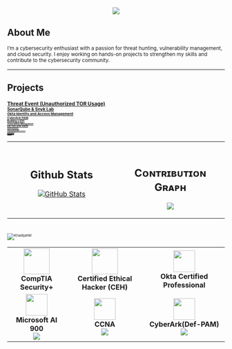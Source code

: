<h1 align="center">
    <img src="https://readme-typing-svg.herokuapp.com/?font=Righteous&size=35&color=2ea44f&center=true&vCenter=true&width=500&height=70&duration=2000&lines=Hello+Welcome!+;+I'm+Khadijah!;" />
</h1>


## About Me  
<small>I’m a cybersecurity enthusiast with a passion for threat hunting, vulnerability management, and cloud security. I enjoy working on hands-on projects to strengthen my skills and contribute to the cybersecurity community.</small>  

---

## Projects  
<small> **[Threat Event (Unauthorized TOR Usage)](https://github.com/kdee028/Flash028/blob/0c6322ee92e7067c6b14988d3cc215471c147a6f/Threat-Hunting.md)** </br>
<small> **[SonarQube & Snyk Lab](https://github.com/khadijahW/Flash028/blob/226a571bce421dd420b28b3ea954d7f3a94f3c47/SonarSnyk/SonarSnyk.md)**  
<small> **[Okta Identity and Access Management](https://github.com/khadijahW/Flash028/blob/b3761cc35c9adb1aa7d0c91c2c1e075cc52a2385/Okta/Okta.md)**  
<small> **[CyberArk PAM](https://github.com/kdee028/Flash028/blob/3e8eff4000e2ee34c1d41afe97ae2a6c3d25fdc0/Cyberark/Cyberark.md)**  
<small> **[Building a SOC](https://github.com/Flash028/Flash028/blob/main/BUILDING%20A%20SOC/building-a-soc.md)**  
<small> **[Vulnerability Management](https://github.com/Flash028/Flash028/blob/main/Vulnerability%20Assessment/Vulnerability.Assessment.md)**  
<small> **[Blue Team Junior Analyst](https://github.com/khadijahW/Flash028/blob/main/Blue%20Team%20Junior%20Analyst/SBT.md)**  
<small> **[Active Directory](https://github.com/khadijahW/Flash028/blob/main/Active%20Directory.md)**  
<small> **[Azure Cloud Resume](https://github.com/khadijahW/CyberFlash/blob/179579dcebc2476c707f70b37321e3e49116093f/README.md)** <br>
<small> **[Threat Event (Microsoft Azure Breach)](https://github.com/khadijahW/Flash028/blob/fd4085a445653c21a91215bd957156b20eacfea1/Threat-Hunt-Report.md)**<br>
<small> **[Corelight Suricata](https://github.com/khadijahW/Flash028/blob/facc1dc0e6f75eb874005702f0afd39a6075c310/BOTS.md)**<br>
<small> **[File Integrity Tracker](https://github.com/khadijahW/Flash028/blob/732e0d757ec45e2814e7d6f678dc333b42770487/File-integrity-Tracker.md)**  
<small> **[Splunk+AtomicRedTeam](https://github.com/khadijahW/Flash028/blob/36ce5eb48e72d441390335bc12ddd474a72f9e25/Splunk/Splunk.md)**<br>
<small> **[STIG Remediation's](https://github.com/khadijahW/Flash028/blob/e5ecb885ef1e07603df5146b603ba56c0e551589/Tenable/STIG%20Remediation.md)**



<!--Github stats Table--> 
<table width="100%">
  <tr>
    <td width="50%">
      <h2 align="center"><strong>Github Stats</strong></h2>
      <p align="center">
        <a href="https://github.com/KhadijahW">
          <img align="center" src="https://github-readme-stats.vercel.app/api?username=KhadijahW&count_private=true&show_icons=true&theme=nightowl&bg_color=,000000,4B0082&title_color=FFFFFF&text_color=ffffff&rank_icon=github&hide=prs,issues,contribs&show=reviews,prs_merged,prs_merged_percentage" alt="GitHub Stats" />
        </a>
      </p>
    </td>
    <td width="50%">
    
<br />
<!--Contribution Graph-->
<h2 align="center">Cᴏɴᴛʀɪʙᴜᴛɪᴏɴ Gʀᴀᴘʜ</h2>
<p align="center">
    <img src="https://github-readme-activity-graph.vercel.app/graph?username=KhadijahW&theme=nightowl&background=0,000000,2ea44f&fire=FFFF00&line=2ea44f&point=FFFFFF&area=true&hide_border=false" border-radius="25">
</p>


</table>




<br>
<!--Profile Count Badge-->
<p align="left">
  <img src="https://komarev.com/ghpvc/?username=KhadijahW&label=Profile%20views&color=770677&style=for-the-badge&logo=star" alt="KhadijahW" style="padding-right:20px;" />
</p>




<div align="center">
  <table>
    <tr>
      <td align="center">
        <img src="https://github.com/user-attachments/assets/749c579d-7d25-4a11-9fe6-b0b742d681d5" width="60"/><br>
        <b>CompTIA Security+</b><br>
      </td>
      <td align="center">
        <img src="https://github.com/user-attachments/assets/0cc2e76b-37fb-4455-90d6-c5c0c356a924?style=flat-square" width="60"/><br>
        <b>Certified Ethical Hacker (CEH)</b><br>
      </td>
      <td align="center">
        <img src="https://github.com/user-attachments/assets/1b756e93-8233-4ac3-85c6-f1d83299ccc3" width="50"/><br>
        <b>Okta Certified Professional</b><br>
      </td>
    </tr>
    <tr>
      <td align="center">
        <img src="https://img.icons8.com/color/96/000000/microsoft.png" width="50"/><br>
        <b>Microsoft AI 900</b><br>
        <img src="https://img.shields.io/badge/Microsoft-Azure-blue?style=flat-square"/>
      </td>
      <td align="center">
        <img src="https://img.icons8.com/fluency/96/000000/console.png" width="50"/><br>
        <b>CCNA</b><br>
        <img src="https://img.shields.io/badge/Cisco-Certified-green?style=flat-square"/>
      </td>
      <td align="center">
        <img src="https://img.icons8.com/color/96/000000/cloud.png" width="50"/><br>
        <b>CyberArk(Def-PAM)</b><br>
        <img src="https://img.shields.io/badge/Cloud-CyberArk-blueviolet?style=flat-square"/>
      </td>
    </tr>
  </table>
</div>



